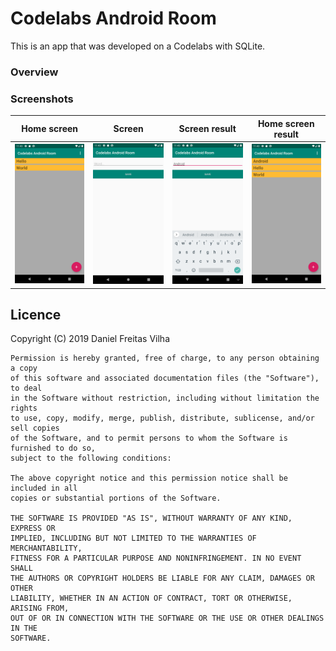 # Codelabs Android Room
This is an app that was developed on a Codelabs with SQLite.

### Overview


### Screenshots
Home screen | Screen | Screen result | Home screen result
--- | --- | --- | ---
![Home screen](/images/Screenshot_1592952184.png) | ![Screen](/images/Screenshot_1592952191.png) | ![Screen result](/images/Screenshot_1592952203.png) | ![Home screen result](/images/Screenshot_1592952208.png)


## Licence
Copyright (C) 2019 Daniel Freitas Vilha
```
Permission is hereby granted, free of charge, to any person obtaining a copy
of this software and associated documentation files (the "Software"), to deal
in the Software without restriction, including without limitation the rights
to use, copy, modify, merge, publish, distribute, sublicense, and/or sell copies
of the Software, and to permit persons to whom the Software is furnished to do so,
subject to the following conditions:

The above copyright notice and this permission notice shall be included in all
copies or substantial portions of the Software.

THE SOFTWARE IS PROVIDED "AS IS", WITHOUT WARRANTY OF ANY KIND, EXPRESS OR
IMPLIED, INCLUDING BUT NOT LIMITED TO THE WARRANTIES OF MERCHANTABILITY,
FITNESS FOR A PARTICULAR PURPOSE AND NONINFRINGEMENT. IN NO EVENT SHALL
THE AUTHORS OR COPYRIGHT HOLDERS BE LIABLE FOR ANY CLAIM, DAMAGES OR OTHER
LIABILITY, WHETHER IN AN ACTION OF CONTRACT, TORT OR OTHERWISE, ARISING FROM,
OUT OF OR IN CONNECTION WITH THE SOFTWARE OR THE USE OR OTHER DEALINGS IN THE
SOFTWARE.
```
